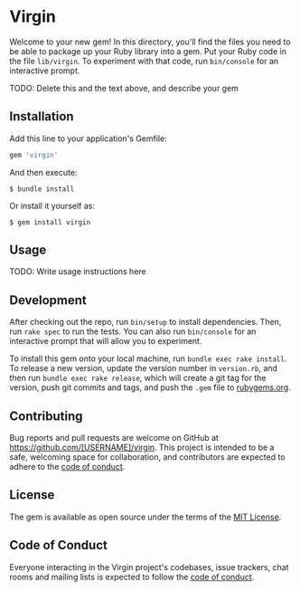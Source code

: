 # Virgin

Welcome to your new gem! In this directory, you'll find the files you need to be able to package up your Ruby library into a gem. Put your Ruby code in the file `lib/virgin`. To experiment with that code, run `bin/console` for an interactive prompt.

TODO: Delete this and the text above, and describe your gem

## Installation

Add this line to your application's Gemfile:

```ruby
gem 'virgin'
```

And then execute:

    $ bundle install

Or install it yourself as:

    $ gem install virgin

## Usage

TODO: Write usage instructions here

## Development

After checking out the repo, run `bin/setup` to install dependencies. Then, run `rake spec` to run the tests. You can also run `bin/console` for an interactive prompt that will allow you to experiment.

To install this gem onto your local machine, run `bundle exec rake install`. To release a new version, update the version number in `version.rb`, and then run `bundle exec rake release`, which will create a git tag for the version, push git commits and tags, and push the `.gem` file to [rubygems.org](https://rubygems.org).

## Contributing

Bug reports and pull requests are welcome on GitHub at https://github.com/[USERNAME]/virgin. This project is intended to be a safe, welcoming space for collaboration, and contributors are expected to adhere to the [code of conduct](https://github.com/[USERNAME]/virgin/blob/master/CODE_OF_CONDUCT.md).


## License

The gem is available as open source under the terms of the [MIT License](https://opensource.org/licenses/MIT).

## Code of Conduct

Everyone interacting in the Virgin project's codebases, issue trackers, chat rooms and mailing lists is expected to follow the [code of conduct](https://github.com/[USERNAME]/virgin/blob/master/CODE_OF_CONDUCT.md).
